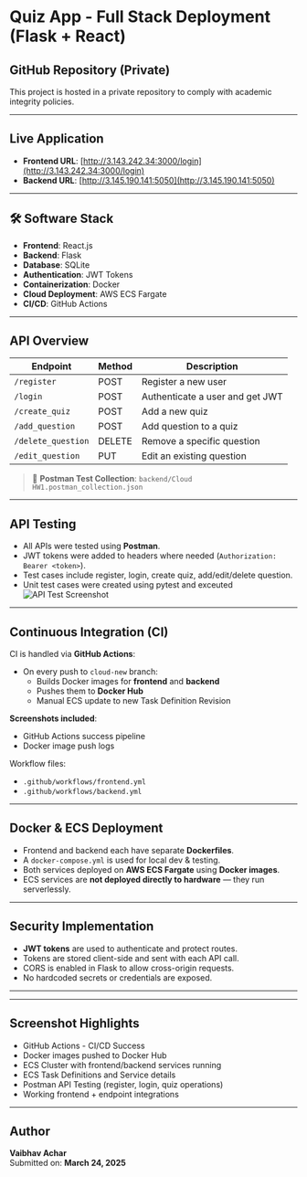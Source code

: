 # Quiz App - Full Stack Deployment (Flask + React)

##  GitHub Repository (Private)
This project is hosted in a private repository to comply with academic integrity policies.

---

##  Live Application

- **Frontend URL**: [http://3.143.242.34:3000/login](http://3.143.242.34:3000/login)
- **Backend URL**: [http://3.145.190.141:5050](http://3.145.190.141:5050)

---

## 🛠️ Software Stack

- **Frontend**: React.js
- **Backend**: Flask
- **Database**: SQLite
- **Authentication**: JWT Tokens
- **Containerization**: Docker
- **Cloud Deployment**: AWS ECS Fargate
- **CI/CD**: GitHub Actions

---

##  API Overview

| Endpoint                  | Method | Description                  |
|---------------------------|--------|------------------------------|
| `/register`              | POST   | Register a new user          |
| `/login`                 | POST   | Authenticate a user and get JWT |
| `/create_quiz`           | POST   | Add a new quiz               |
| `/add_question`          | POST   | Add question to a quiz       |
| `/delete_question`       | DELETE | Remove a specific question   |
| `/edit_question`         | PUT    | Edit an existing question    |

> 📂 **Postman Test Collection**: `backend/Cloud HW1.postman_collection.json`

---

##  API Testing

- All APIs were tested using **Postman**.
- JWT tokens were added to headers where needed (`Authorization: Bearer <token>`).
- Test cases include register, login, create quiz, add/edit/delete question.
- Unit test cases were created using pytest and exceuted
  ![API Test Screenshot](assets/api-testing-postman.png)


---

##  Continuous Integration (CI)

CI is handled via **GitHub Actions**:

- On every push to `cloud-new` branch:
  - Builds Docker images for **frontend** and **backend**
  - Pushes them to **Docker Hub**
  - Manual ECS update to new Task Definition Revision

 **Screenshots included**:
- GitHub Actions success pipeline
- Docker image push logs

Workflow files:
- `.github/workflows/frontend.yml`
- `.github/workflows/backend.yml`

---

##  Docker & ECS Deployment

- Frontend and backend each have separate **Dockerfiles**.
- A `docker-compose.yml` is used for local dev & testing.
- Both services deployed on **AWS ECS Fargate** using **Docker images**.
- ECS services are **not deployed directly to hardware** — they run serverlessly.

---

## Security Implementation

- **JWT tokens** are used to authenticate and protect routes.
- Tokens are stored client-side and sent with each API call.
- CORS is enabled in Flask to allow cross-origin requests.
- No hardcoded secrets or credentials are exposed.

---


---

##  Screenshot Highlights

-  GitHub Actions - CI/CD Success
-  Docker images pushed to Docker Hub
-  ECS Cluster with frontend/backend services running
-  ECS Task Definitions and Service details
-  Postman API Testing (register, login, quiz operations)
-  Working frontend + endpoint integrations



---

##  Author

**Vaibhav Achar**  
 Submitted on: **March 24, 2025**
